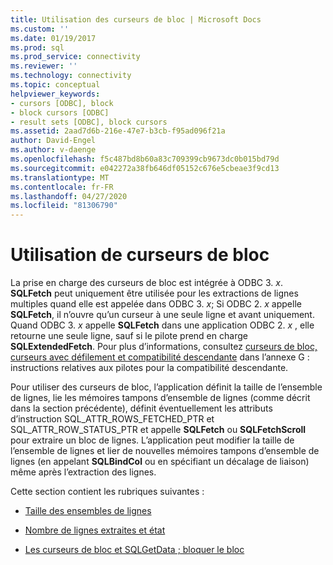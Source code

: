 ```yaml
---
title: Utilisation des curseurs de bloc | Microsoft Docs
ms.custom: ''
ms.date: 01/19/2017
ms.prod: sql
ms.prod_service: connectivity
ms.reviewer: ''
ms.technology: connectivity
ms.topic: conceptual
helpviewer_keywords:
- cursors [ODBC], block
- block cursors [ODBC]
- result sets [ODBC], block cursors
ms.assetid: 2aad7d6b-216e-47e7-b3cb-f95ad096f21a
author: David-Engel
ms.author: v-daenge
ms.openlocfilehash: f5c487bd8b60a83c709399cb9673dc0b015bd79d
ms.sourcegitcommit: e042272a38fb646df05152c676e5cbeae3f9cd13
ms.translationtype: MT
ms.contentlocale: fr-FR
ms.lasthandoff: 04/27/2020
ms.locfileid: "81306790"
---
```

# <a name="using-block-cursors"></a>Utilisation de curseurs de bloc
La prise en charge des curseurs de bloc est intégrée à ODBC 3. *x*. **SQLFetch** peut uniquement être utilisée pour les extractions de lignes multiples quand elle est appelée dans ODBC 3. *x*; Si ODBC 2. *x* appelle **SQLFetch**, il n’ouvre qu’un curseur à une seule ligne et avant uniquement. Quand ODBC 3. *x* appelle **SQLFetch** dans une application ODBC 2. *x* , elle retourne une seule ligne, sauf si le pilote prend en charge **SQLExtendedFetch**. Pour plus d’informations, consultez [curseurs de bloc, curseurs avec défilement et compatibilité descendante](../../../odbc/reference/appendixes/block-cursors-scrollable-cursors-and-backward-compatibility.md) dans l’annexe G : instructions relatives aux pilotes pour la compatibilité descendante.  
  
 Pour utiliser des curseurs de bloc, l’application définit la taille de l’ensemble de lignes, lie les mémoires tampons d’ensemble de lignes (comme décrit dans la section précédente), définit éventuellement les attributs d’instruction SQL_ATTR_ROWS_FETCHED_PTR et SQL_ATTR_ROW_STATUS_PTR et appelle **SQLFetch** ou **SQLFetchScroll** pour extraire un bloc de lignes. L’application peut modifier la taille de l’ensemble de lignes et lier de nouvelles mémoires tampons d’ensemble de lignes (en appelant **SQLBindCol** ou en spécifiant un décalage de liaison) même après l’extraction des lignes.  
  
 Cette section contient les rubriques suivantes :  
  
-   [Taille des ensembles de lignes](../../../odbc/reference/develop-app/rowset-size.md)  
  
-   [Nombre de lignes extraites et état](../../../odbc/reference/develop-app/number-of-rows-fetched-and-status.md)  
  
-   [Les curseurs de bloc et SQLGetData ; bloquer le bloc](../../../odbc/reference/develop-app/sqlgetdata-and-block-cursors.md)

